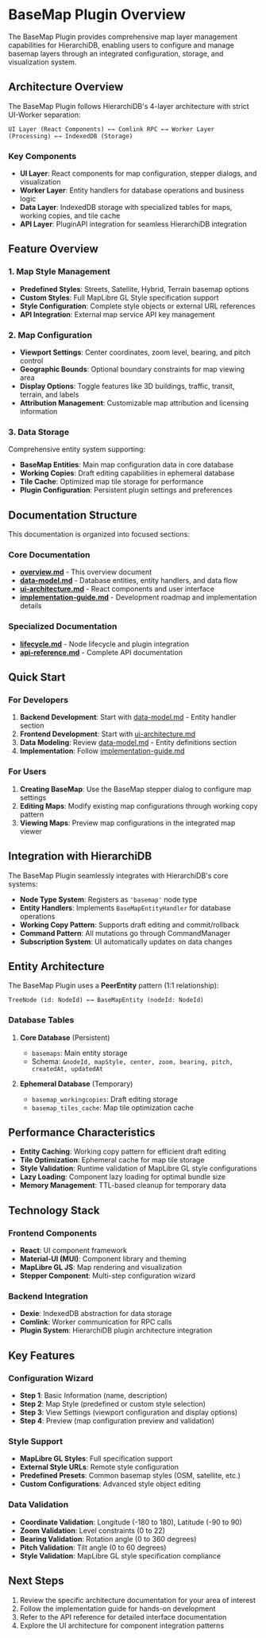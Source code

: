 # BaseMap Plugin Overview

The BaseMap Plugin provides comprehensive map layer management capabilities for HierarchiDB, enabling users to configure and manage basemap layers through an integrated configuration, storage, and visualization system.

## Architecture Overview

The BaseMap Plugin follows HierarchiDB's 4-layer architecture with strict UI-Worker separation:

```
UI Layer (React Components) ←→ Comlink RPC ←→ Worker Layer (Processing) ←→ IndexedDB (Storage)
```

### Key Components

- **UI Layer**: React components for map configuration, stepper dialogs, and visualization
- **Worker Layer**: Entity handlers for database operations and business logic
- **Data Layer**: IndexedDB storage with specialized tables for maps, working copies, and tile cache
- **API Layer**: PluginAPI integration for seamless HierarchiDB integration

## Feature Overview

### 1. Map Style Management
- **Predefined Styles**: Streets, Satellite, Hybrid, Terrain basemap options
- **Custom Styles**: Full MapLibre GL Style specification support
- **Style Configuration**: Complete style objects or external URL references
- **API Integration**: External map service API key management

### 2. Map Configuration
- **Viewport Settings**: Center coordinates, zoom level, bearing, and pitch control
- **Geographic Bounds**: Optional boundary constraints for map viewing area
- **Display Options**: Toggle features like 3D buildings, traffic, transit, terrain, and labels
- **Attribution Management**: Customizable map attribution and licensing information

### 3. Data Storage
Comprehensive entity system supporting:
- **BaseMap Entities**: Main map configuration data in core database
- **Working Copies**: Draft editing capabilities in ephemeral database
- **Tile Cache**: Optimized map tile storage for performance
- **Plugin Configuration**: Persistent plugin settings and preferences

## Documentation Structure

This documentation is organized into focused sections:

### Core Documentation
- **[overview.md](./overview.md)** - This overview document
- **[data-model.md](./data-model.md)** - Database entities, entity handlers, and data flow
- **[ui-architecture.md](./ui-architecture.md)** - React components and user interface
- **[implementation-guide.md](./implementation-guide.md)** - Development roadmap and implementation details

### Specialized Documentation
- **[lifecycle.md](./lifecycle.md)** - Node lifecycle and plugin integration
- **[api-reference.md](./api-reference.md)** - Complete API documentation

## Quick Start

### For Developers
1. **Backend Development**: Start with [data-model.md](./data-model.md) - Entity handler section
2. **Frontend Development**: Start with [ui-architecture.md](./ui-architecture.md)
3. **Data Modeling**: Review [data-model.md](./data-model.md) - Entity definitions section
4. **Implementation**: Follow [implementation-guide.md](./implementation-guide.md)

### For Users
1. **Creating BaseMap**: Use the BaseMap stepper dialog to configure map settings
2. **Editing Maps**: Modify existing map configurations through working copy pattern
3. **Viewing Maps**: Preview map configurations in the integrated map viewer

## Integration with HierarchiDB

The BaseMap Plugin seamlessly integrates with HierarchiDB's core systems:

- **Node Type System**: Registers as `'basemap'` node type
- **Entity Handlers**: Implements `BaseMapEntityHandler` for database operations
- **Working Copy Pattern**: Supports draft editing and commit/rollback
- **Command Pattern**: All mutations go through CommandManager
- **Subscription System**: UI automatically updates on data changes

## Entity Architecture

The BaseMap Plugin uses a **PeerEntity** pattern (1:1 relationship):

```
TreeNode (id: NodeId) ←→ BaseMapEntity (nodeId: NodeId)
```

### Database Tables

1. **Core Database** (Persistent)
   - `basemaps`: Main entity storage
   - Schema: `&nodeId, mapStyle, center, zoom, bearing, pitch, createdAt, updatedAt`

2. **Ephemeral Database** (Temporary)
   - `basemap_workingcopies`: Draft editing storage
   - `basemap_tiles_cache`: Map tile optimization cache

## Performance Characteristics

- **Entity Caching**: Working copy pattern for efficient draft editing
- **Tile Optimization**: Ephemeral cache for map tile storage
- **Style Validation**: Runtime validation of MapLibre GL style configurations
- **Lazy Loading**: Component lazy loading for optimal bundle size
- **Memory Management**: TTL-based cleanup for temporary data

## Technology Stack

### Frontend Components
- **React**: UI component framework
- **Material-UI (MUI)**: Component library and theming
- **MapLibre GL JS**: Map rendering and visualization
- **Stepper Component**: Multi-step configuration wizard

### Backend Integration
- **Dexie**: IndexedDB abstraction for data storage
- **Comlink**: Worker communication for RPC calls
- **Plugin System**: HierarchiDB plugin architecture integration

## Key Features

### Configuration Wizard
- **Step 1**: Basic Information (name, description)
- **Step 2**: Map Style (predefined or custom style selection)
- **Step 3**: View Settings (viewport configuration and display options)
- **Step 4**: Preview (map configuration preview and validation)

### Style Support
- **MapLibre GL Styles**: Full specification support
- **External Style URLs**: Remote style configuration
- **Predefined Presets**: Common basemap styles (OSM, satellite, etc.)
- **Custom Configurations**: Advanced style object editing

### Data Validation
- **Coordinate Validation**: Longitude (-180 to 180), Latitude (-90 to 90)
- **Zoom Validation**: Level constraints (0 to 22)
- **Bearing Validation**: Rotation angle (0 to 360 degrees)
- **Pitch Validation**: Tilt angle (0 to 60 degrees)
- **Style Validation**: MapLibre GL style specification compliance

## Next Steps

1. Review the specific architecture documentation for your area of interest
2. Follow the implementation guide for hands-on development
3. Refer to the API reference for detailed interface documentation
4. Explore the UI architecture for component integration patterns
